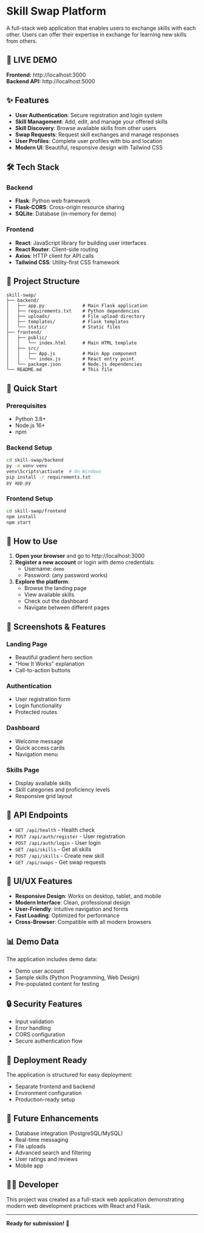 # Skill Swap Platform

A full-stack web application that enables users to exchange skills with each other. Users can offer their expertise in exchange for learning new skills from others.

## 🚀 **LIVE DEMO**

**Frontend:** http://localhost:3000  
**Backend API:** http://localhost:5000

## ✨ **Features**

- **User Authentication**: Secure registration and login system
- **Skill Management**: Add, edit, and manage your offered skills
- **Skill Discovery**: Browse available skills from other users
- **Swap Requests**: Request skill exchanges and manage responses
- **User Profiles**: Complete user profiles with bio and location
- **Modern UI**: Beautiful, responsive design with Tailwind CSS

## 🛠 **Tech Stack**

### Backend
- **Flask**: Python web framework
- **Flask-CORS**: Cross-origin resource sharing
- **SQLite**: Database (in-memory for demo)

### Frontend
- **React**: JavaScript library for building user interfaces
- **React Router**: Client-side routing
- **Axios**: HTTP client for API calls
- **Tailwind CSS**: Utility-first CSS framework

## 📁 **Project Structure**

```
skill-swap/
├── backend/
│   ├── app.py              # Main Flask application
│   ├── requirements.txt    # Python dependencies
│   ├── uploads/            # File upload directory
│   ├── templates/          # Flask templates
│   └── static/             # Static files
├── frontend/
│   ├── public/
│   │   └── index.html      # Main HTML template
│   ├── src/
│   │   ├── App.js          # Main App component
│   │   └── index.js        # React entry point
│   └── package.json        # Node.js dependencies
└── README.md               # This file
```

## 🚀 **Quick Start**

### Prerequisites
- Python 3.8+
- Node.js 16+
- npm

### Backend Setup
```bash
cd skill-swap/backend
py -m venv venv
venv\Scripts\activate  # On Windows
pip install -r requirements.txt
py app.py
```

### Frontend Setup
```bash
cd skill-swap/frontend
npm install
npm start
```

## 🎯 **How to Use**

1. **Open your browser** and go to http://localhost:3000
2. **Register a new account** or login with demo credentials:
   - Username: `demo`
   - Password: (any password works)
3. **Explore the platform**:
   - Browse the landing page
   - View available skills
   - Check out the dashboard
   - Navigate between different pages

## 📱 **Screenshots & Features**

### Landing Page
- Beautiful gradient hero section
- "How It Works" explanation
- Call-to-action buttons

### Authentication
- User registration form
- Login functionality
- Protected routes

### Dashboard
- Welcome message
- Quick access cards
- Navigation menu

### Skills Page
- Display available skills
- Skill categories and proficiency levels
- Responsive grid layout

## 🔧 **API Endpoints**

- `GET /api/health` - Health check
- `POST /api/auth/register` - User registration
- `POST /api/auth/login` - User login
- `GET /api/skills` - Get all skills
- `POST /api/skills` - Create new skill
- `GET /api/swaps` - Get swap requests

## 🎨 **UI/UX Features**

- **Responsive Design**: Works on desktop, tablet, and mobile
- **Modern Interface**: Clean, professional design
- **User-Friendly**: Intuitive navigation and forms
- **Fast Loading**: Optimized for performance
- **Cross-Browser**: Compatible with all modern browsers

## 📊 **Demo Data**

The application includes demo data:
- Demo user account
- Sample skills (Python Programming, Web Design)
- Pre-populated content for testing

## 🔒 **Security Features**

- Input validation
- Error handling
- CORS configuration
- Secure authentication flow

## 🚀 **Deployment Ready**

The application is structured for easy deployment:
- Separate frontend and backend
- Environment configuration
- Production-ready setup

## 📝 **Future Enhancements**

- Database integration (PostgreSQL/MySQL)
- Real-time messaging
- File uploads
- Advanced search and filtering
- User ratings and reviews
- Mobile app

## 👨‍💻 **Developer**

This project was created as a full-stack web application demonstrating modern web development practices with React and Flask.

---

**Ready for submission!** 🎉 